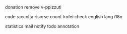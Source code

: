 donation
remove v-ppizzuti

code
raccolta risorse
count trofei
check english lang
i18n

statistics
mail notify
todo annotation